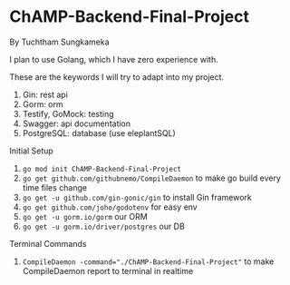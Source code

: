 # ChAMP-Backend-Final-Project

By Tuchtham Sungkameka

I plan to use Golang, which I have zero experience with.

These are the keywords I will try to adapt into my project.

1. Gin: rest api
2. Gorm: orm
3. Testify, GoMock: testing
4. Swagger: api documentation
5. PostgreSQL: database (use eleplantSQL)

Initial Setup

1. `go mod init ChAMP-Backend-Final-Project`
2. `go get github.com/githubnemo/CompileDaemon` to make go build every time files change
3. `go get -u github.com/gin-gonic/gin` to install Gin framework
4. `go get github.com/joho/godotenv` for easy env
5. `go get -u gorm.io/gorm` our ORM
6. `go get -u gorm.io/driver/postgres` our DB

Terminal Commands

1. `CompileDaemon -command="./ChAMP-Backend-Final-Project"` to make CompileDaemon report to terminal in realtime
